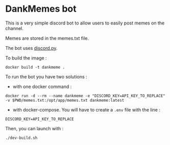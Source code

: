 # DankMemes bot

This is a very simple discord bot to allow users to easily post memes on the channel.

Memes are stored in the memes.txt file.

The bot uses [discord.py](https://github.com/Rapptz/discord.py).

To build the image :

```
docker build -t dankmeme .
```

To run the bot you have two solutions :

- with one docker command :

```
docker run -d --rm --name dankmeme -e "DISCORD_KEY=API_KEY_TO_REPLACE" -v $PWD/memes.txt:/opt/app/memes.txt dankmeme:latest
```

- with docker-compose. You will have to create a `.env` file with the line :

```
DISCORD_KEY=API_KEY_TO_REPLACE
```

Then, you can launch with :

```
./dev-build.sh
```
